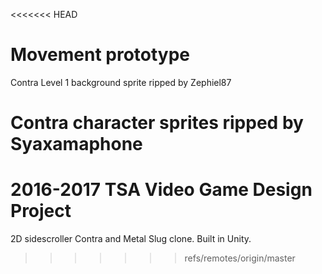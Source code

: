 <<<<<<< HEAD
# Movement prototype
Contra Level 1 background sprite ripped by Zephiel87

Contra character sprites ripped by Syaxamaphone
=======
# 2016-2017 TSA Video Game Design Project
2D sidescroller Contra and Metal Slug clone. Built in Unity.
>>>>>>> refs/remotes/origin/master
